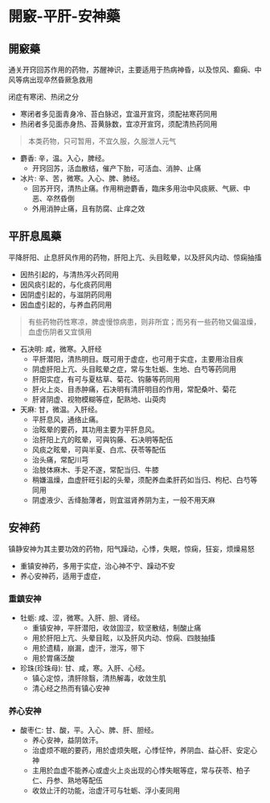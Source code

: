 # 開竅-平肝-安神藥

## 開竅藥
通关开窍回苏作用的药物，苏醒神识，主要适用于热病神昏，以及惊风、癫痫、中风等病出现卒然昏厥急救用

闭症有寒闭、热闭之分
- 寒闭者多见面青身冷、苔白脉迟，宜温开宣窍，须配袪寒药同用
- 热闭者多见面赤身热、苔黄脉数，宜凉开宣窍，须配清热药同用

> 本类药物，只可暂用，不宜久服，久服泄人元气

- 麝香: 辛，温。入心，脾经。
  - 开窍回苏，活血散结，催产下胎，可活血、消肿、止痛
- 冰片: 辛、苦，微寒。入心、脾、肺经。
  - 回苏开窍，清热止痛。作用稍逊麝香，臨床多用治中风痰厥、气厥、中恶、卒然昏倒
  - 外用消肿止痛，且有防腐、止痒之效


## 平肝息風藥
平降肝阳、止息肝风作用的药物，肝阳上亢、头目眩晕，以及肝风内动、惊痫抽搐
- 因热引起的，与清热泻火药同用
- 因风痰引起的，与化痰药同用
- 因阴虚引起的，与滋阴药同用
- 因血虚引起的，与养血药同用

> 有些药物药性寒凉，脾虚慢惊病患，则非所宜；而另有一些药物又偏温燥，血虚伤阴者又宜慎用

- 石决明: 咸，微寒。入肝经
  - 平肝潜阳，清热明目。既可用于虚症，也可用于实症，主要用治目疾
  - 阴虚肝阳上亢、头目眩晕之症，常与生牡蛎、生地、白芍等药同用
  - 肝阳实症，有可与夏枯草、菊花、钩藤等药同用
  - 肝火上炎、目赤肿痛，石决明有清肝明目的作用，常配桑叶、菊花
  - 肝肾阴虚、视物模糊等症，配熟地、山萸肉
- 天麻: 甘，微温。入肝经。
  - 平肝息风，通络止痛。
  - 治眩晕的要药，其功用主要为平肝息风。
  - 治肝阳上亢的眩晕，可與钩藤、石决明等配伍
  - 风痰之眩晕，可與半夏、白朮、茯苓等配伍
  - 治头痛，常配川芎
  - 治肢体麻木、手足不遂，常配当归、牛膝
  - 稍嫌溫燥，血虚肝旺引起的头晕，须配养血柔肝药如当归、枸杞、白芍等同用
  - 阴虚液少、舌绛胎薄者，则宜滋肾养阴为主，一般不用天麻

## 安神药
镇静安神为其主要功效的药物，阳气躁动，心悸，失眠，惊痫，狂妄，烦燥易怒
- 重镇安神药，多用于实症，治心神不宁、躁动不安
- 养心安神药，适用于虚症，

### 重鎮安神
- 牡蛎: 咸、涩，微寒。入肝、胆、肾经。
  - 重镇安神，平肝潜阳，收敛固涩，软坚散结，制酸止痛
  - 用於肝阳上亢、头晕目眩，以及肝风内动、惊痫、四肢抽搐
  - 用於遗精，崩漏，虚汗，泄泻，带下
  - 用於胃痛泛酸
- 珍珠(珍珠母): 甘、咸，寒。入肝、心经。
  - 镇心定惊，清肝除翳，清热解毒，收敛生肌
  - 清心经之热而有镇心安神

### 养心安神
- 酸枣仁: 甘、酸，平。入心、脾、肝、胆经。
  - 养心安神，益阴敛汗。
  - 治虚烦不眠的要药，用於虚烦失眠，心悸怔忡，养阴血、益心肝、安定心神
  - 主用於血虚不能养心或虚火上炎出现的心悸失眠等症，常与茯苓、柏子仁、丹参、熟地等配伍
  - 收敛止汗的功能，治虚汗可与牡蛎、浮小麦同用